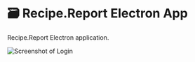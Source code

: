 # 🗃 Recipe.Report Electron App  

Recipe.Report Electron application.  

![Screenshot of Login](https://raw.githubusercontent.com/wiki/nothingworksright/recipereport_elect/screenshot_login.png)  
